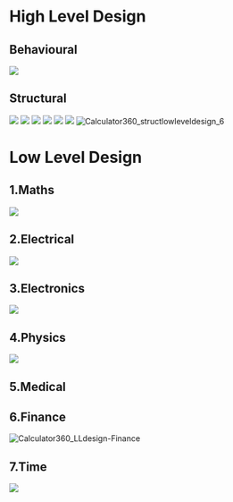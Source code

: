 # High Level Design
## Behavioural
![](https://github.com/thomasathul/SDLC_21_Calculator360/blob/main/2_Design/Calculator360_highlevelDesign.jpeg)

## Structural
![](highleveldesignstructural.png)
![](Calculator360_structlowleveldesign_1math.png)
![](Calculator360_structlowleveldesign_2.png)
![](Calculator360_structlowleveldesign_3electronics.png)
![](Calculator360_structlowleveldesign_4.png)
![](Calculator360_structlowleveldesign_5.png)
![Calculator360_structlowleveldesign_6](https://user-images.githubusercontent.com/35807847/130327096-4d0330ad-fdd3-4ed0-85a4-36a0ac8ce458.png)

# Low Level Design
## 1.Maths
![](https://github.com/thomasathul/SDLC_21_Calculator360/blob/main/2_Design/Calculator360_LLdesign-Maths.png)
## 2.Electrical 
![](https://github.com/thomasathul/SDLC_21_Calculator360/blob/main/2_Design/Calculator360_LLdesign-Electrical.png)
## 3.Electronics
![](https://github.com/thomasathul/SDLC_21_Calculator360/blob/main/2_Design/Calculator360_LLdesign-Electronics.png)
## 4.Physics
![](https://github.com/thomasathul/SDLC_21_Calculator360/blob/main/2_Design/Calculator360_design-Physics.jpg)
## 5.Medical
## 6.Finance
![Calculator360_LLdesign-Finance](https://user-images.githubusercontent.com/35807847/130571850-5d9cd62d-f6f7-44b0-a365-2dd6a8d11aed.png)
## 7.Time
![](https://github.com/thomasathul/SDLC_21_Calculator360/blob/main/2_Design/Calculator360_LLdesign_Time.jpg)
